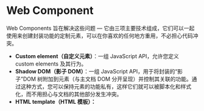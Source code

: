 # Web Component

Web Components 旨在解决这些问题 — 它由三项主要技术组成，它们可以一起使用来创建封装功能的定制元素，可以在你喜欢的任何地方重用，不必担心代码冲突。

- **Custom element（自定义元素）**：一组 JavaScript API，允许您定义 custom elements 及其行为。
- **Shadow DOM（影子 DOM）**：一组 JavaScript API，用于将封装的“影子”DOM 树附加到元素（与主文档 DOM 分开呈现）并控制其关联的功能。通过这种方式，您可以保持元素的功能私有，这样它们就可以被脚本化和样式化，而不用担心与文档的其他部分发生冲突。
- **HTML template（HTML 模板）：** [<template>](https://developer.mozilla.org/zh-CN/docs/Web/HTML/Element/template) 和 [<slot>](https://developer.mozilla.org/zh-CN/docs/Web/HTML/Element/slot) 元素使您可以编写不在呈现页面中显示的标记模板。然后它们可以作为自定义元素结构的基础被多次重用。

# 实践

一个自定义元素主要有几个特性：

1. 样式隔离
2. 可以读取传入的属性
3. 具有特定的生命周期回调函数

创建一个Web Component:

```typescript
class Wujie extends HTMLElement {
  constructor() {
    super()
    // 创建一个shadowDom 实现样式隔离
    let shadowDom = this.attachShadow({ mode: 'open' })
    // 给shadowDom的根节点添加内容
    const template = document.querySelector(
      '#wujie-template'
    ) as HTMLTemplateElement
    shadowDom.appendChild(template.content.cloneNode(true))

    // 获取属性
    let name = this.getAttr('name')
    console.log('name: ', name)
    let age = this.getAttr('age')
    console.log('age: ', age)
  }

  getAttr(attr: string) {
    return this.getAttribute(attr)
  }

  // 当 custom element 首次被插入文档 DOM 时，被调用。
  connectedCallback() {
    console.log('connectedCallback...')
  }

  // 当 custom element 从文档 DOM 中删除时，被调用。
  disconnectedCallback() {
    console.log('disconnectedCallback...')
  }

  // 当 custom element 增加、删除、修改自身属性时，被调用。
  attributeChangedCallback(name: string, oldValue: any, newValue: any) {
    console.log('attributeChangedCallback...')
  }

  // 当 custom element 被移动到新的文档时，被调用。
  adoptedCallback() {
    console.log('adoptedCallback...')
  }
}

window.onload = () => {
  window.customElements.define('wu-jie', Wujie)
}
```

html:

```html
<wu-jie name="Joke" age="14"></wu-jie>
  <div>我是外层div</div>

  <template id="wujie-template">
    <style>
      div {
        background-color: skyblue;
      }

    </style>
    <div>我是webcomponent中的div</div>
  </template>
  <script src="./index.js"></script>
```



# 无界

微前端框架就是用到了Web Component和qiankun沙箱，且使用引入简单。



